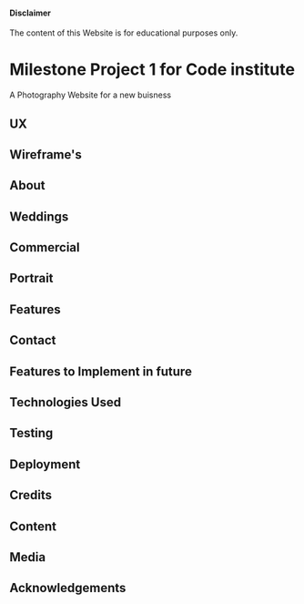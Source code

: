 #### Disclaimer

The content of this Website is for educational purposes only.

# Milestone Project 1 for Code institute

A Photography Website for a new buisness

## UX

## Wireframe's

## About

## Weddings

## Commercial

## Portrait

## Features

## Contact

## Features to Implement in future

## Technologies Used

## Testing

## Deployment

## Credits

## Content

## Media

## Acknowledgements
